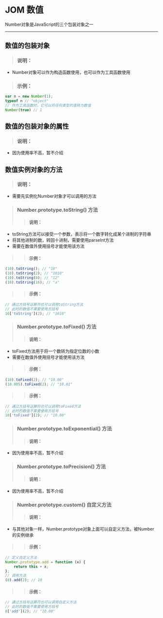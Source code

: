 # JOM 数值
Number对象是JavaScript的三个包装对象之一
***

## 数值的包装对象
> ### 说明：
* Number对象可以作为构造函数使用，也可以作为工具函数使用

> ### 示例：
```javascript
var n = new Number(1);
typeof n // "object"
// 作为工具函数时，它可以将任何类型的值转为数值
Number(true) // 1
```

## 数值的包装对象的属性
> ### 说明：
* 因为使用率不高，暂不介绍

## 数值实例对象的方法
> ### 说明：
* 需要先实例化Number对象才可以调用的方法

> ### Number.prototype.toString() 方法
>> #### 说明：
* toString方法可以接受一个参数，表示将一个数字转化成某个进制的字符串
* 将其他进制的数，转回十进制，需要使用parseInt方法
* 需要在数值外使用括号才能使用该方法

>> #### 示例：
```javascript
(10).toString(); // "10"
(10).toString(2); // "1010"
(10).toString(8); // "12"
(10).toString(16); // "a"
```

>> #### 示例：
```javascript
// 通过方括号运算符也可以调用toString方法
// 此时的数值不需要使用方括号
10['toString'](2); // "1010"
```

> ### Number.prototype.toFixed() 方法
>> #### 说明：
* toFixed方法用于将一个数转为指定位数的小数
* 需要在数值外使用括号才能使用该方法

>> #### 示例：
```javascript
(10).toFixed(2); // "10.00"
(10.005).toFixed(2); // "10.01"
```

>> #### 示例：
```javascript
// 通过方括号运算符也可以调用toFixed方法
// 此时的数值不需要使用方括号
10['toFixed'](2); // "10.00"
```

> ### Number.prototype.toExponential() 方法
>> #### 说明：
* 因为使用率不高，暂不介绍

> ### Number.prototype.toPrecision() 方法
>> #### 说明：
* 因为使用率不高，暂不介绍

> ### Number.prototype.custom() 自定义方法
>> #### 说明：
* 与其他对象一样，Number.prototype对象上面可以自定义方法，被Number的实例继承

>> #### 示例：
```javascript
// 定义自定义方法
Number.prototype.add = function (x) {
    return this + x;
};
// 调用方法
(8).add(2); // 10
```

>> #### 示例：
```javascript
// 通过方括号运算符也可以调用自定义方法
// 此时的数值不需要使用方括号
8['add'](2); // "10.00"
```
